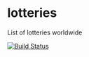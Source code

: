 # lotteries
List of lotteries worldwide

[![Build Status](https://travis-ci.org/big-lotto/lotteries.svg?branch=master)](https://travis-ci.org/big-lotto/lotteries)